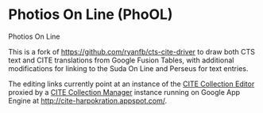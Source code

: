 # Photios On Line (PhoOL)
Photios On Line

This is a fork of <https://github.com/ryanfb/cts-cite-driver> to draw both CTS text and CITE translations from Google Fusion Tables, with additional modifications for linking to the Suda On Line and Perseus for text entries.

The editing links currently point at an instance of the [CITE Collection Editor](https://github.com/ryanfb/cite-collection-editor) proxied by a [CITE Collection Manager](https://github.com/ryanfb/cite-collection-manager) instance running on Google App Engine at <http://cite-harpokration.appspot.com/>.
